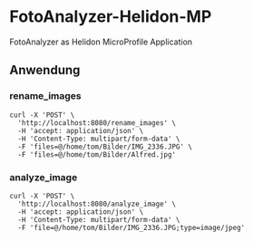 # FotoAnalyzer-Helidon-MP
FotoAnalyzer as Helidon MicroProfile Application

## Anwendung

### rename_images
```
curl -X 'POST' \
  'http://localhost:8080/rename_images' \
  -H 'accept: application/json' \
  -H 'Content-Type: multipart/form-data' \
  -F 'files=@/home/tom/Bilder/IMG_2336.JPG' \
  -F 'files=@/home/tom/Bilder/Alfred.jpg'
```

### analyze_image
```
curl -X 'POST' \
  'http://localhost:8080/analyze_image' \
  -H 'accept: application/json' \
  -H 'Content-Type: multipart/form-data' \
  -F 'file=@/home/tom/Bilder/IMG_2336.JPG;type=image/jpeg'
```

